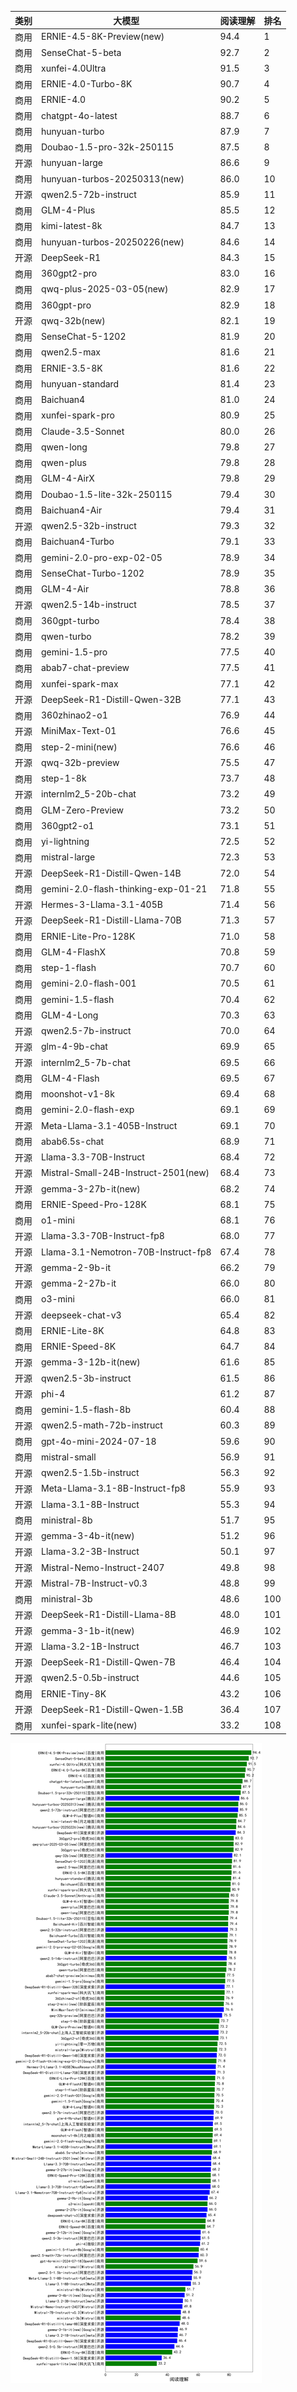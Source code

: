 
| 类别 | 大模型                         | 阅读理解 | 排名 |
|-----|------------------------------|---------|----|
|商用|ERNIE-4.5-8K-Preview(new)|94.4|1|
|商用|SenseChat-5-beta|92.7|2|
|商用|xunfei-4.0Ultra|91.5|3|
|商用|ERNIE-4.0-Turbo-8K|90.7|4|
|商用|ERNIE-4.0|90.2|5|
|商用|chatgpt-4o-latest|88.7|6|
|商用|hunyuan-turbo|87.9|7|
|商用|Doubao-1.5-pro-32k-250115|87.5|8|
|开源|hunyuan-large|86.6|9|
|商用|hunyuan-turbos-20250313(new)|86.0|10|
|开源|qwen2.5-72b-instruct|85.9|11|
|商用|GLM-4-Plus|85.5|12|
|商用|kimi-latest-8k|84.7|13|
|商用|hunyuan-turbos-20250226(new)|84.6|14|
|开源|DeepSeek-R1|84.3|15|
|商用|360gpt2-pro|83.0|16|
|商用|qwq-plus-2025-03-05(new)|82.9|17|
|商用|360gpt-pro|82.9|18|
|开源|qwq-32b(new)|82.1|19|
|商用|SenseChat-5-1202|81.9|20|
|商用|qwen2.5-max|81.6|21|
|商用|ERNIE-3.5-8K|81.6|22|
|商用|hunyuan-standard|81.4|23|
|商用|Baichuan4|81.0|24|
|商用|xunfei-spark-pro|80.9|25|
|商用|Claude-3.5-Sonnet|80.0|26|
|商用|qwen-long|79.8|27|
|商用|qwen-plus|79.8|28|
|商用|GLM-4-AirX|79.8|29|
|商用|Doubao-1.5-lite-32k-250115|79.4|30|
|商用|Baichuan4-Air|79.4|31|
|开源|qwen2.5-32b-instruct|79.3|32|
|商用|Baichuan4-Turbo|79.1|33|
|商用|gemini-2.0-pro-exp-02-05|78.9|34|
|商用|SenseChat-Turbo-1202|78.9|35|
|商用|GLM-4-Air|78.8|36|
|开源|qwen2.5-14b-instruct|78.5|37|
|商用|360gpt-turbo|78.4|38|
|商用|qwen-turbo|78.2|39|
|商用|gemini-1.5-pro|77.5|40|
|商用|abab7-chat-preview|77.5|41|
|商用|xunfei-spark-max|77.1|42|
|开源|DeepSeek-R1-Distill-Qwen-32B|77.1|43|
|商用|360zhinao2-o1|76.9|44|
|开源|MiniMax-Text-01|76.6|45|
|商用|step-2-mini(new)|76.6|46|
|开源|qwq-32b-preview|75.5|47|
|商用|step-1-8k|73.7|48|
|开源|internlm2_5-20b-chat|73.2|49|
|商用|GLM-Zero-Preview|73.2|50|
|商用|360gpt2-o1|73.1|51|
|商用|yi-lightning|72.5|52|
|商用|mistral-large|72.3|53|
|开源|DeepSeek-R1-Distill-Qwen-14B|72.0|54|
|商用|gemini-2.0-flash-thinking-exp-01-21|71.8|55|
|开源|Hermes-3-Llama-3.1-405B|71.4|56|
|开源|DeepSeek-R1-Distill-Llama-70B|71.3|57|
|商用|ERNIE-Lite-Pro-128K|71.0|58|
|商用|GLM-4-FlashX|70.8|59|
|商用|step-1-flash|70.7|60|
|商用|gemini-2.0-flash-001|70.5|61|
|商用|gemini-1.5-flash|70.4|62|
|商用|GLM-4-Long|70.3|63|
|开源|qwen2.5-7b-instruct|70.0|64|
|开源|glm-4-9b-chat|69.9|65|
|开源|internlm2_5-7b-chat|69.5|66|
|商用|GLM-4-Flash|69.5|67|
|商用|moonshot-v1-8k|69.4|68|
|商用|gemini-2.0-flash-exp|69.1|69|
|开源|Meta-Llama-3.1-405B-Instruct|69.1|70|
|商用|abab6.5s-chat|68.9|71|
|开源|Llama-3.3-70B-Instruct|68.4|72|
|开源|Mistral-Small-24B-Instruct-2501(new)|68.4|73|
|开源|gemma-3-27b-it(new)|68.2|74|
|商用|ERNIE-Speed-Pro-128K|68.1|75|
|商用|o1-mini|68.1|76|
|开源|Llama-3.3-70B-Instruct-fp8|68.0|77|
|开源|Llama-3.1-Nemotron-70B-Instruct-fp8|67.4|78|
|开源|gemma-2-9b-it|66.2|79|
|开源|gemma-2-27b-it|66.0|80|
|商用|o3-mini|66.0|81|
|开源|deepseek-chat-v3|65.4|82|
|商用|ERNIE-Lite-8K|64.8|83|
|商用|ERNIE-Speed-8K|64.7|84|
|开源|gemma-3-12b-it(new)|61.6|85|
|开源|qwen2.5-3b-instruct|61.5|86|
|开源|phi-4|61.2|87|
|商用|gemini-1.5-flash-8b|60.4|88|
|开源|qwen2.5-math-72b-instruct|60.3|89|
|商用|gpt-4o-mini-2024-07-18|59.6|90|
|商用|mistral-small|56.9|91|
|开源|qwen2.5-1.5b-instruct|56.3|92|
|开源|Meta-Llama-3.1-8B-Instruct-fp8|55.9|93|
|开源|Llama-3.1-8B-Instruct|55.3|94|
|商用|ministral-8b|51.7|95|
|开源|gemma-3-4b-it(new)|51.2|96|
|开源|Llama-3.2-3B-Instruct|50.1|97|
|开源|Mistral-Nemo-Instruct-2407|49.8|98|
|开源|Mistral-7B-Instruct-v0.3|48.8|99|
|商用|ministral-3b|48.6|100|
|开源|DeepSeek-R1-Distill-Llama-8B|48.0|101|
|开源|gemma-3-1b-it(new)|46.9|102|
|开源|Llama-3.2-1B-Instruct|46.7|103|
|开源|DeepSeek-R1-Distill-Qwen-7B|46.4|104|
|开源|qwen2.5-0.5b-instruct|44.6|105|
|商用|ERNIE-Tiny-8K|43.2|106|
|开源|DeepSeek-R1-Distill-Qwen-1.5B|36.4|107|
|商用|xunfei-spark-lite(new)|33.2|108|


![lin](../pic/阅读理解.png)
